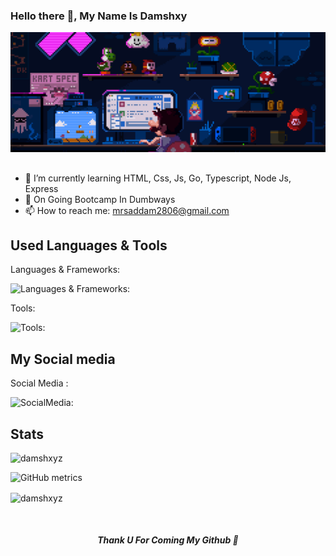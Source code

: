 ### Hello there 👋, My Name Is Damshxy
![I am GitHub Readme Generator's creator](https://raw.githubusercontent.com/mosh3eb/Portfolio_Page/main/images/bg.gif)

##
- 🌱 I’m currently learning HTML, Css, Js, Go, Typescript, Node Js, Express
- 📖 On Going Bootcamp In Dumbways
- 📫 How to reach me: mrsaddam2806@gmail.com 

## Used Languages & Tools

Languages & Frameworks:

![Languages & Frameworks:](https://skillicons.dev/icons?i=html,css,js,golang,ts,nodejs,express)

Tools:

![Tools:](https://skillicons.dev/icons?i=vscode,postgres,powershell,postman,git,github)

## My Social media

Social Media :

![SocialMedia:](https://skillicons.dev/icons?i=twitter,instagram,linkedin)

## Stats

<p><img src="https://github-readme-stats.vercel.app/api/top-langs?username=damshxyz&show_icons=true&theme=dracula&hide_border=true&locale=en&layout=compact" alt="damshxyz" /></p>

![GitHub metrics](https://metrics.lecoq.io/damshxyz)  

<p><img align="center" src="https://github-readme-streak-stats.herokuapp.com/?user=damshxyz&theme=dark" alt="damshxyz" /></p>

<br>

<h5 align="center">Thank U For Coming My Github 👋</h5>
